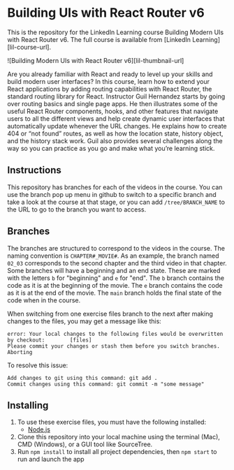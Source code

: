 # Building UIs with React Router v6
This is the repository for the LinkedIn Learning course Building Modern UIs with React Router v6. The full course is available from [LinkedIn Learning][lil-course-url].

![Building Modern UIs with React Router v6][lil-thumbnail-url] 

Are you already familiar with React and ready to level up your skills and build modern user interfaces? In this course, learn how to extend your React applications by adding routing capabilities with React Router, the standard routing library for React. Instructor Guil Hernandez starts by going over routing basics and single page apps. He then illustrates some of the useful React Router components, hooks, and other features that navigate users to all the different views and help create dynamic user interfaces that automatically update whenever the URL changes. He explains how to create 404 or “not found” routes, as well as how the location state, history object, and the history stack work. Guil also provides several challenges along the way so you can practice as you go and make what you’re learning stick.

## Instructions
This repository has branches for each of the videos in the course. You can use the branch pop up menu in github to switch to a specific branch and take a look at the course at that stage, or you can add `/tree/BRANCH_NAME` to the URL to go to the branch you want to access.

## Branches
The branches are structured to correspond to the videos in the course. The naming convention is `CHAPTER#_MOVIE#`. As an example, the branch named `02_03` corresponds to the second chapter and the third video in that chapter. 
Some branches will have a beginning and an end state. These are marked with the letters `b` for "beginning" and `e` for "end". The `b` branch contains the code as it is at the beginning of the movie. The `e` branch contains the code as it is at the end of the movie. The `main` branch holds the final state of the code when in the course.

When switching from one exercise files branch to the next after making changes to the files, you may get a message like this:

    error: Your local changes to the following files would be overwritten by checkout:        [files]
    Please commit your changes or stash them before you switch branches.
    Aborting

To resolve this issue:
	
    Add changes to git using this command: git add .
	Commit changes using this command: git commit -m "some message"

## Installing
1. To use these exercise files, you must have the following installed:
	- [Node.js](https://nodejs.org/en/)
2. Clone this repository into your local machine using the terminal (Mac), CMD (Windows), or a GUI tool like SourceTree.
3. Run `npm install` to install all project dependencies, then `npm start` to run and launch the app       

